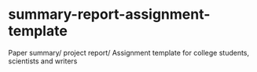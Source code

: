 # summary-report-assignment-template
Paper summary/ project report/ Assignment template for college students, scientists and writers

